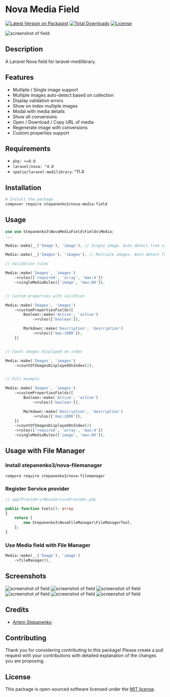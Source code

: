 # Nova Media Field

[![Latest Version on Packagist](https://img.shields.io/packagist/v/stepanenko3/nova-media-field.svg?style=flat-square)](https://packagist.org/packages/stepanenko3/nova-media-field)
[![Total Downloads](https://img.shields.io/packagist/dt/stepanenko3/nova-media-field.svg?style=flat-square)](https://packagist.org/packages/stepanenko3/nova-media-field)
[![License](https://poser.pugx.org/stepanenko3/nova-media-field/license)](https://packagist.org/packages/stepanenko3/nova-media-field)

![screenshot of field](screenshots/field.png)

## Description

A Laravel Nova field for laravel-medilibrary.

## Features

- Multiple / Single image support
- Multiple images auto-detect based on collection
- Display validation errors
- Show on index multiple images
- Modal with media details
- Show all conversions
- Open / Download / Copy URL of media
- Regenerate image with conversions
- Custom properties support

## Requirements

- `php: >=8.0`
- `laravel/nova: ^4.0`
- `spatie/laravel-medilibrary`: ^11.4

## Installation

```bash
# Install the package
composer require stepanenko3/nova-media-field
```

## Usage

```php
use use Stepanenko3\NovaMediaField\Fields\Media;
...

Media::make(__('Image'), 'image'), // Single image. Auto detect from collection

Media::make(__('Images'), 'images'), // Multiple images. Auto detect from collection

// Validation rules

Media::make('Images', 'images')
    ->rules(['required', 'array', 'max:4'])
    ->singleMediaRules(['image', 'max:80']),


// Custom properties with validtion

Media::make('Images', 'images')
    ->customPropertiesFields([
        Boolean::make('Active', 'active')
            ->rules(['boolean']),

        Markdown::make('Description', 'description')
            ->rules(['max:1000']),
    ])


// Count images displayed on index

Media::make('Images', 'images')
    ->countOfImagesDisplayedOnIndex(2),


// Full example

Media::make('Images', 'images')
    ->customPropertiesFields([
        Boolean::make('Active', 'active')
            ->rules(['boolean']),

        Markdown::make('Description', 'description')
            ->rules(['max:1000']),
    ])
    ->countOfImagesDisplayedOnIndex(2)
    ->rules(['required', 'array', 'max:4'])
    ->singleMediaRules(['image', 'max:80']),
```

## Usage with File Manager

### Install stepanenko3/nova-filemanager

```bash
compore require stepanenko3/nova-filemanager
```

### Register Service provider

```php
// app/Providers/NovaServiceProvider.php

public function tools(): array
{
    return [
        new Stepanenko3\NovaFileManager\FileManagerTool,
    ];
}
```

### Use Media field with File Manager

```php
Media::make(__('Image'), 'image')
    ->fileManager(),
```

## Screenshots

![screenshot of field](screenshots/field-dark.png)
![screenshot of field](screenshots/field-detail.png)
![screenshot of field](screenshots/field-index.png)
![screenshot of field](screenshots/field-index2.png)
![screenshot of field](screenshots/field-with-properties.png)
![screenshot of field](screenshots/field-properties.png)

## Credits

- [Artem Stepanenko](https://github.com/stepanenko3)

## Contributing

Thank you for considering contributing to this package! Please create a pull request with your contributions with detailed explanation of the changes you are proposing.

## License

This package is open-sourced software licensed under the [MIT license](LICENSE.md).
